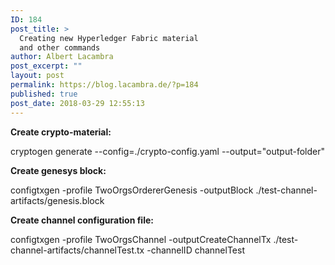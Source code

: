 ```yaml
---
ID: 184
post_title: >
  Creating new Hyperledger Fabric material
  and other commands
author: Albert Lacambra
post_excerpt: ""
layout: post
permalink: https://blog.lacambra.de/?p=184
published: true
post_date: 2018-03-29 12:55:13
---
```

<strong>Create crypto-material:</strong>

cryptogen generate --config=./crypto-config.yaml --output="output-folder"

<strong>Create genesys block:</strong>

configtxgen -profile TwoOrgsOrdererGenesis -outputBlock ./test-channel-artifacts/genesis.block

<strong>Create channel configuration file:</strong>

configtxgen -profile TwoOrgsChannel -outputCreateChannelTx ./test-channel-artifacts/channelTest.tx -channelID channelTest

&nbsp;